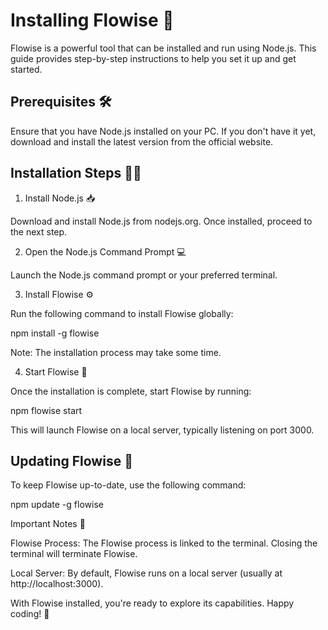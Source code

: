 # Installing Flowise 🚀

Flowise is a powerful tool that can be installed and run using Node.js. This guide provides step-by-step instructions to help you set it up and get started.

## Prerequisites 🛠️

Ensure that you have Node.js installed on your PC. If you don't have it yet, download and install the latest version from the official website.

## Installation Steps 🧑‍💻

1. Install Node.js 📥

Download and install Node.js from nodejs.org. Once installed, proceed to the next step.

2. Open the Node.js Command Prompt 💻

Launch the Node.js command prompt or your preferred terminal.

3. Install Flowise ⚙️

Run the following command to install Flowise globally:

npm install -g flowise

Note: The installation process may take some time.

4. Start Flowise 🏁

Once the installation is complete, start Flowise by running:

npm flowise start

This will launch Flowise on a local server, typically listening on port 3000.

## Updating Flowise 🔄

To keep Flowise up-to-date, use the following command:

npm update -g flowise

Important Notes 📝

Flowise Process: The Flowise process is linked to the terminal. Closing the terminal will terminate Flowise.

Local Server: By default, Flowise runs on a local server (usually at http://localhost:3000).

With Flowise installed, you're ready to explore its capabilities. Happy coding! 🎉
